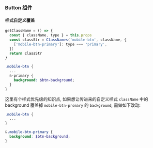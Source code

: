 ### Button 组件

#### 样式自定义覆盖

```js
getClassName = () => {
  const { className, type } = this.props
  const classStr = ClassNames('mobile-btn', className, {
    ['mobile-btn-primary']: type === 'primary',
  })
  return classStr
}
```

```scss
.mobile-btn {
  ...
  &-primary {
    background: $btn-background;
  }
}
```

这里有个样式优先级的知识点, 如果想让传进来的自定义样式 `className` 中的 background 覆盖掉 `mobile-btn-promary` 的 `background`, 需做如下改动:

```scss
.mobile-btn {
  ...
}

&.mobile-btn-primary {
  background: $btn-background;
}
```